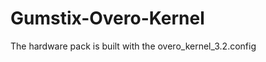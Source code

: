 Gumstix-Overo-Kernel
====================

The hardware pack is built with the overo_kernel_3.2.config
